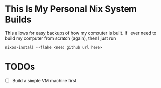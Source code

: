 # This Is My Personal Nix System Builds

This allows for easy backups of how my computer is built.
If I ever need to build my computer from scratch (again), then I just run 

```shell
nixos-install --flake <need github url here>
```

# TODOs

- [ ] Build a simple VM machine first
